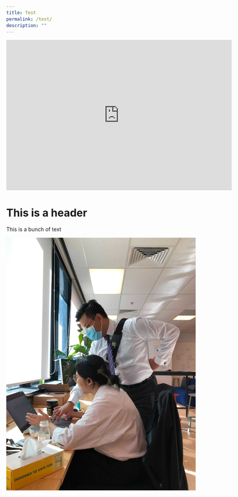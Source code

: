 ```yaml
---
title: Test
permalink: /test/
description: ""
---
```

<iframe width="600" height="400" src="https://data.gov.sg/dataset/grassroots-organisations/resource/465ec2fa-b59d-42ab-ae99-fcaea59ba292/view/91972420-8942-4e40-8e6e-2dd437941e9d" frameborder="0"> </iframe>


# This is a header 

This is a bunch of text 

![](/images/Image.jpg)